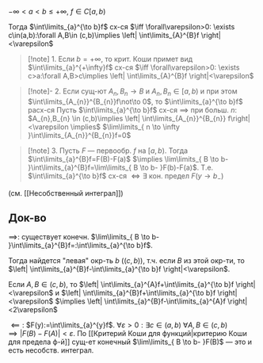$-\infty<a<b\leq +\infty$, $f \in C[a,b)$

Тогда $\int\limits_{a}^{\to b}f$ сх-ся $\iff \forall\varepsilon>0: \exists c\in(a,b):\forall A,B\in (c,b)\implies \left| \int\limits_{A}^{B}f \right|<\varepsilon$

>[!note] 1. Если $b=+\infty$, то крит. Коши примет вид $\int\limits_{a}^{+\infty}f$ сх-ся $\iff \forall\varepsilon>0: \exists c>a:\forall A,B>c\implies \left| \int\limits_{A}^{B}f \right|<\varepsilon$

>[!note]- 2. Если сущ-ют $A_{n}, B_{n}\to B$ и $A_{n}, B_{n}\in [a,b)$ и при этом $\int\limits_{A_{n}}^{B_{n}}f\not\to 0$, то $\int\limits_{a}^{\to b}f$ расх-ся
> Пусть $\int\limits_{a}^{\to b}f$ сх-ся $\implies$ при больш. $n:$ $A_{n},B_{n} \in (c,b)\implies \left| \int\limits_{A_{n}}^{B_{n}} f\right|<\varepsilon \implies$ $\lim\limits_{ n \to \infty }\int\limits_{A_{n}}^{B_{n}}f=0$

>[!note] 3. Пусть $F$ — первообр. $f$ на $[a,b)$. Тогда $\int\limits_{a}^{B}f=F(B)-F(a)$ $\implies \lim\limits_{ B \to b- }\int\limits_{a}^{B}f=\lim\limits_{ B \to b- }F(b)-F(a)$. Т.е. $\int\limits_{a}^{\to b}f$ сх-ся $\iff \exists$ кон. предел $F(y\to b_{-})$

(см. [[Несобственный интеграл]])
## Док-во

$\implies$: существует конечн. $\lim\limits_{ B \to b- }\int\limits_{a}^{B}f=:\int\limits_{a}^{\to b}f$. 

Тогда найдется "левая" окр-ть $b$ ($(c,b)$), т.ч. если $B$ из этой окр-ти, то $\left| \int\limits_{a}^{B}f-\int\limits_{a}^{\to b}f \right|<\varepsilon$. 

Если $A, B \in (c, b),$ то $\left| \int\limits_{a}^{A}f+\int\limits_{a}^{\to b}f \right|<\varepsilon$ и $\left| \int\limits_{a}^{B}f+\int\limits_{a}^{\to b}f \right|<\varepsilon$ $\implies \left| \int\limits_{a}^{B}f-\int\limits_{a}^{A}f \right|<2\varepsilon$

$\impliedby:$ $F(y):=\int\limits_{a}^{y}f$. $\forall \varepsilon>0: \exists c \in (a,b)\ \forall A,B \in (c,b)$ $\implies |F(B)-F(A)|<\varepsilon$. По [[Критерий Коши для функций|критерию Коши для предела ф-й]] сущ-ет конечный $\lim\limits_{ B \to b- }F(B)$ — это и есть несобств. интеграл.